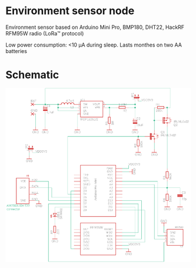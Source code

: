 # Environment sensor node

Environment sensor based on Arduino Mini Pro, BMP180, DHT22, HackRF RFM95W radio (LoRa™️ protocol)

Low power consumption: <10 μA during sleep. Lasts monthes on two AA batteries 

# Schematic 

![Schematic](schematic/environment-sensor-node-schematic.png)
